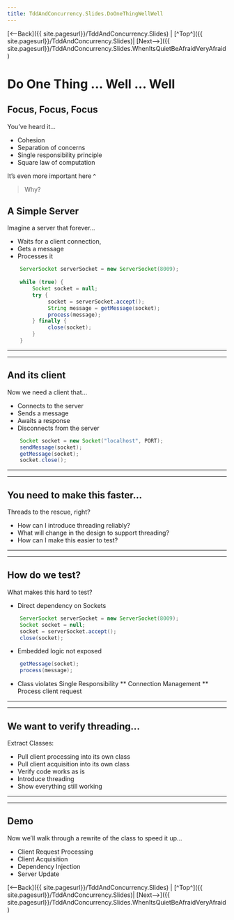 ```yaml
---
title: TddAndConcurrency.Slides.DoOneThingWellWell
---
```

[<--Back]({{ site.pagesurl}}/TddAndConcurrency.Slides) | [^Top^]({{ site.pagesurl}}/TddAndConcurrency.Slides)| [Next-->]({{ site.pagesurl}}/TddAndConcurrency.Slides.WhenItsQuietBeAfraidVeryAfraid)

# Do One Thing ... Well ... Well

## Focus, Focus, Focus
 You’ve heard it...
* Cohesion
* Separation of concerns
* Single responsibility principle
* Square law of computation

It’s even more important here
^
> Why?

## A Simple Server
 Imagine a server that forever…
* Waits for a client connection, 
* Gets a message
* Processes it
```java
    ServerSocket serverSocket = new ServerSocket(8009);
    
    while (true) {
        Socket socket = null;
        try {
             socket = serverSocket.accept();
             String message = getMessage(socket);
             process(message);
        } finally {
             close(socket);
        }
    }
```
----
----
## And its client
 Now we need a client that...
* Connects to the server
* Sends a message
* Awaits a response
* Disconnects from the server
```java
    Socket socket = new Socket("localhost", PORT);
    sendMessage(socket);
    getMessage(socket);
    socket.close();
```
----
----
## You need to make this faster...
Threads to the rescue, right?
* How can I introduce threading reliably?
* What will change in the design to support threading?
* How can I make this easier to test?
----
----
## How do we test?
 What makes this hard to test?
* Direct dependency on Sockets
```java
    ServerSocket serverSocket = new ServerSocket(8009);
    Socket socket = null;
    socket = serverSocket.accept();
    close(socket);
```

* Embedded logic not exposed
```java
    getMessage(socket);
    process(message);
```

* Class violates Single Responsibility
** Connection Management
** Process client request
----
----
## We want to verify threading...
Extract Classes:
* Pull client processing into its own class
* Pull client acquisition into its own class
* Verify code works as is
* Introduce threading
* Show everything still working
----
----
## Demo
 Now we’ll walk through a rewrite of the class to speed it up…
* Client Request Processing
* Client Acquisition
* Dependency Injection
* Server Update

[<--Back]({{ site.pagesurl}}/TddAndConcurrency.Slides) | [^Top^]({{ site.pagesurl}}/TddAndConcurrency.Slides)| [Next-->]({{ site.pagesurl}}/TddAndConcurrency.Slides.WhenItsQuietBeAfraidVeryAfraid)
